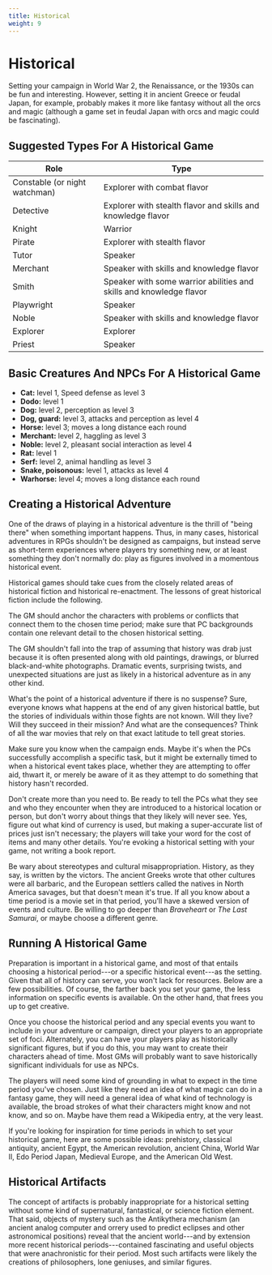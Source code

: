 ```yaml
---
title: Historical
weight: 9
---
```


# Historical

Setting your campaign in World War 2, the Renaissance, or the 1930s can be fun and interesting. However, setting it in ancient Greece or feudal Japan, for example, probably makes it more like fantasy without all the orcs and magic (although a game set in feudal Japan with orcs and magic could be fascinating).

## Suggested Types For A Historical Game

| Role                          | Type                                                                |
|-------------------------------|---------------------------------------------------------------------|
| Constable (or night watchman) | Explorer with combat flavor                                         |
| Detective                     | Explorer with stealth flavor and skills and knowledge flavor        |
| Knight                        | Warrior                                                             |
| Pirate                        | Explorer with stealth flavor                                        |
| Tutor                         | Speaker                                                             |
| Merchant                      | Speaker with skills and knowledge flavor                            |
| Smith                         | Speaker with some warrior abilities and skills and knowledge flavor |
| Playwright                    | Speaker                                                             |
| Noble                         | Speaker with skills and knowledge flavor                            |
| Explorer                      | Explorer                                                            |
| Priest                        | Speaker                                                             |

## Basic Creatures And NPCs For A Historical Game

* **Cat:** level 1, Speed defense as level 3
* **Dodo:** level 1
* **Dog:** level 2, perception as level 3
* **Dog, guard:** level 3, attacks and perception as level 4
* **Horse:** level 3; moves a long distance each round
* **Merchant:** level 2, haggling as level 3
* **Noble:** level 2, pleasant social interaction as level 4
* **Rat:** level 1
* **Serf:** level 2, animal handling as level 3
* **Snake, poisonous:** level 1, attacks as level 4
* **Warhorse:** level 4; moves a long distance each round

## Creating a Historical Adventure

One of the draws of playing in a historical adventure is the thrill of "being there" when something important happens. Thus, in many cases, historical adventures in RPGs shouldn't be designed as campaigns, but instead serve as short-term experiences where players try something new, or at least something they don't normally do: play as figures involved in a momentous historical event.

Historical games should take cues from the closely related areas of historical fiction and historical re-enactment. The lessons of great historical fiction include the following.

The GM should anchor the characters with problems or conflicts that connect them to the chosen time period; make sure that PC backgrounds contain one relevant detail to the chosen historical setting.

The GM shouldn't fall into the trap of assuming that history was drab just because it is often presented along with old paintings, drawings, or blurred black-and-white photographs. Dramatic events, surprising twists, and unexpected situations are just as likely in a historical adventure as in any other kind.

What's the point of a historical adventure if there is no suspense? Sure, everyone knows what happens at the end of any given historical battle, but the stories of individuals within those fights are not known. Will they live? Will they succeed in their mission? And what are the consequences? Think of all the war movies that rely on that exact latitude to tell great stories.

Make sure you know when the campaign ends. Maybe it's when the PCs successfully accomplish a specific task, but it might be externally timed to when a historical event takes place, whether they are attempting to offer aid, thwart it, or merely be aware of it as they attempt to do something that history hasn't recorded.

Don't create more than you need to. Be ready to tell the PCs what they see and who they encounter when they are introduced to a historical location or person, but don't worry about things that they likely will never see. Yes, figure out what kind of currency is used, but making a super-accurate list of prices just isn't necessary; the players will take your word for the cost of items and many other details. You're evoking a historical setting with your game, not writing a book report.

Be wary about stereotypes and cultural misappropriation. History, as they say, is written by the victors. The ancient Greeks wrote that other cultures were all barbaric, and the European settlers called the natives in North America savages, but that doesn't mean it's true. If all you know about a time period is a movie set in that period, you'll have a skewed version of events and culture. Be willing to go deeper than *Braveheart* or *The Last Samurai*, or maybe choose a different genre.

## Running A Historical Game

Preparation is important in a historical game, and most of that entails choosing a historical period---or a specific historical event---as the setting. Given that all of history can serve, you won't lack for resources. Below are a few possibilities. Of course, the farther back you set your game, the less information on specific events is available. On the other hand, that frees you up to get creative.

Once you choose the historical period and any special events you want to include in your adventure or campaign, direct your players to an appropriate set of foci. Alternately, you can have your players play as historically significant figures, but if you do this, you may want to create their characters ahead of time. Most GMs will probably want to save historically significant individuals for use as NPCs.

The players will need some kind of grounding in what to expect in the time period you've chosen. Just like they need an idea of what magic can do in a fantasy game, they will need a general idea of what kind of technology is available, the broad strokes of what their characters might know and not know, and so on. Maybe have them read a Wikipedia entry, at the very least.

If you're looking for inspiration for time periods in which to set your historical game, here are some possible ideas: prehistory, classical antiquity, ancient Egypt, the American revolution, ancient China, World War II, Edo Period Japan, Medieval Europe, and the American Old West.

## Historical Artifacts

The concept of artifacts is probably inappropriate for a historical setting without some kind of supernatural, fantastical, or science fiction element. That said, objects of mystery such as the Antikythera mechanism (an ancient analog computer and orrery used to predict eclipses and other astronomical positions) reveal that the ancient world---and by extension more recent historical periods---contained fascinating and useful objects that were anachronistic for their period. Most such artifacts were likely the creations of philosophers, lone geniuses, and similar figures.
